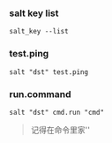 ### salt key list
`salt_key --list`

### test.ping
`salt "dst" test.ping`

### run.command
`salt "dst" cmd.run "cmd" `
> 记得在命令里家''



